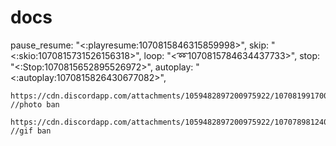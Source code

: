 # docs 

pause_resume: "<:playresume:1070815846315859998>",
    skip: "<:skio:1070815731526156318>",
    loop: "<:loop:1070815784634437733>",
    stop: "<:Stop:1070815652895526972>",
    autoplay: "<:autoplay:1070815826430677082>",
    
    
    https://cdn.discordapp.com/attachments/1059482897200975922/1070819917005328505/IMG_3931.jpg  //photo ban
    
    https://cdn.discordapp.com/attachments/1059482897200975922/1070789812405141665/IMG_3934.gif  //gif ban
